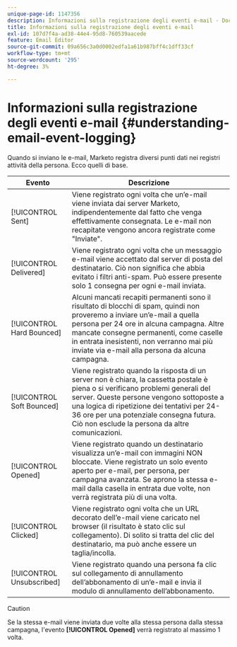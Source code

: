```yaml
---
unique-page-id: 1147356
description: Informazioni sulla registrazione degli eventi e-mail - Documentazione di Marketo - Documentazione del prodotto
title: Informazioni sulla registrazione degli eventi e-mail
exl-id: 107d7f4a-ad38-44e4-95d8-760539aacede
feature: Email Editor
source-git-commit: 09a656c3a0d0002edfa1a61b987bff4c1dff33cf
workflow-type: tm+mt
source-wordcount: '295'
ht-degree: 3%

---
```


# Informazioni sulla registrazione degli eventi e-mail {#understanding-email-event-logging}

Quando si inviano le e-mail, Marketo registra diversi punti dati nei registri attività della persona. Ecco quelli di base.

| Evento | Descrizione |
|---|---|
| [!UICONTROL Sent] | Viene registrato ogni volta che un’e-mail viene inviata dai server Marketo, indipendentemente dal fatto che venga effettivamente consegnata. Le e-mail non recapitate vengono ancora registrate come &quot;Inviate&quot;. |
| [!UICONTROL Delivered] | Viene registrato ogni volta che un messaggio e-mail viene accettato dal server di posta del destinatario. Ciò non significa che abbia evitato i filtri anti-spam. Può essere presente solo 1 consegna per ogni e-mail inviata. |
| [!UICONTROL Hard Bounced] | Alcuni mancati recapiti permanenti sono il risultato di blocchi di spam, quindi non proveremo a inviare un’e-mail a quella persona per 24 ore in alcuna campagna. Altre mancate consegne permanenti, come caselle in entrata inesistenti, non verranno mai più inviate via e-mail alla persona da alcuna campagna. |
| [!UICONTROL Soft Bounced] | Viene registrato quando la risposta di un server non è chiara, la cassetta postale è piena o si verificano problemi generali del server. Queste persone vengono sottoposte a una logica di ripetizione dei tentativi per 24-36 ore per una potenziale consegna futura. Ciò non esclude la persona da altre comunicazioni. |
| [!UICONTROL Opened] | Viene registrato quando un destinatario visualizza un’e-mail con immagini NON bloccate. Viene registrato un solo evento aperto per e-mail, per persona, per campagna avanzata. Se aprono la stessa e-mail dalla casella in entrata due volte, non verrà registrata più di una volta. |
| [!UICONTROL Clicked] | Viene registrato ogni volta che un URL decorato dell’e-mail viene caricato nel browser (il risultato è stato clic sul collegamento). Di solito si tratta del clic del destinatario, ma può anche essere un taglia/incolla. |
| [!UICONTROL Unsubscribed] | Viene registrato quando una persona fa clic sul collegamento di annullamento dell’abbonamento di un’e-mail e invia il modulo di annullamento dell’abbonamento. |

>[!CAUTION]
>
>Se la stessa e-mail viene inviata due volte alla stessa persona dalla stessa campagna, l&#39;evento **[!UICONTROL Opened]** verrà registrato al massimo 1 volta.
